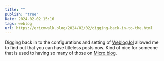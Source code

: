 ```yaml
---
title: ""
publish: "true"
Date: 2024-02-02 15:16
tags: weblog
url: https://ericmwalk.blog/2024/02/02/digging-back-in-to-the.html
---
```


Digging back in to the configurations and setting of [Weblog.lol](https://Weblog.lol) allowed me to find out that you can have titleless posts now. Kind of nice for someone that is used to having so many of those on [Micro.blog](https://micro.blog/).
